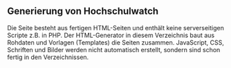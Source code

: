 ## Generierung von Hochschulwatch

Die Seite besteht aus fertigen HTML-Seiten und enthält keine serverseitigen Scripte z.B. in PHP. Der HTML-Generator in diesem Verzeichnis baut aus Rohdaten und Vorlagen (Templates) die Seiten zusammen. JavaScript, CSS, Schriften und Bilder werden nicht automatisch erstellt, sondern sind schon fertig in den Verzeichnissen.
